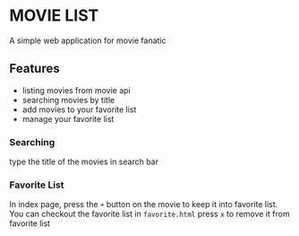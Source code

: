 # MOVIE LIST

A simple web application for movie fanatic

## Features

- listing movies from movie api
- searching movies by title
- add movies to your favorite list
- manage your favorite list

### Searching
type the title of the movies in search bar

### Favorite List
In index page, press the `+` button on the movie to keep it into favorite list.
You can checkout the favorite list in `favorite.html`
press `x` to remove it from favorite list
